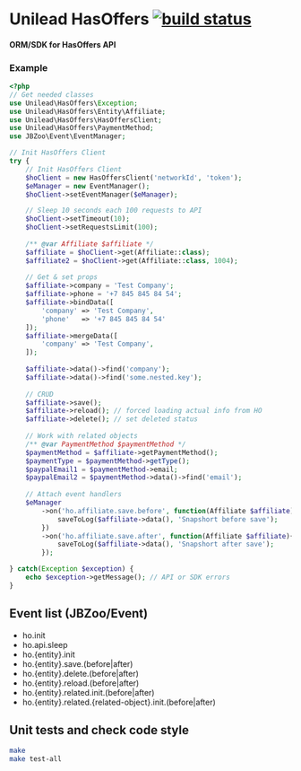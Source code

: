 # Unilead HasOffers     [![build status](http://code.unilead.net/unilead/hasoffers/badges/master/build.svg)](http://code.unilead.net/unilead/hasoffers/commits/master)

#### ORM/SDK for HasOffers API

### Example

```php
<?php
// Get needed classes
use Unilead\HasOffers\Exception;
use Unilead\HasOffers\Entity\Affiliate;
use Unilead\HasOffers\HasOffersClient;
use Unilead\HasOffers\PaymentMethod;
use JBZoo\Event\EventManager;

// Init HasOffers Client
try {
    // Init HasOffers Client
    $hoClient = new HasOffersClient('networkId', 'token');
    $eManager = new EventManager();
    $hoClient->setEventManager($eManager);

    // Sleep 10 seconds each 100 requests to API
    $hoClient->setTimeout(10);
    $hoClient->setRequestsLimit(100);
    
    /** @var Affiliate $affiliate */
    $affiliate = $hoClient->get(Affiliate::class);
    $affiliate2 = $hoClient->get(Affiliate::class, 1004);
    
    // Get & set props
    $affiliate->company = 'Test Company';
    $affiliate->phone = '+7 845 845 84 54';
    $affiliate->bindData([
        'company' => 'Test Company',
        'phone'   => '+7 845 845 84 54'
    ]);
    $affiliate->mergeData([
        'company' => 'Test Company',
    ]);
    
    $affiliate->data()->find('company');
    $affiliate->data()->find('some.nested.key');
    
    // CRUD
    $affiliate->save();
    $affiliate->reload(); // forced loading actual info from HO
    $affiliate->delete(); // set deleted status
    
    // Work with related objects
    /** @var PaymentMethod $paymentMethod */
    $paymentMethod = $affiliate->getPaymentMethod();
    $paymentType = $paymentMethod->getType(); 
    $paypalEmail1 = $paymentMethod->email; 
    $paypalEmail2 = $paymentMethod->data()->find('email');
    
    // Attach event handlers
    $eManager
        ->on('ho.affiliate.save.before', function(Affiliate $affiliate){
            saveToLog($affiliate->data(), 'Snapshort before save');
        })
        ->on('ho.affiliate.save.after', function(Affiliate $affiliate){
            saveToLog($affiliate->data(), 'Snapshort after save');
        });

} catch(Exception $exception) {
    echo $exception->getMessage(); // API or SDK errors
}

```

## Event list (JBZoo/Event)
 - ho.init    
 - ho.api.sleep    
 - ho.{entity}.init
 - ho.{entity}.save.(before|after)
 - ho.{entity}.delete.(before|after)
 - ho.{entity}.reload.(before|after)
 - ho.{entity}.related.init.(before|after)
 - ho.{entity}.related.{related-object}.init.(before|after)


## Unit tests and check code style
```sh
make
make test-all
```
